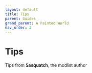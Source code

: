 ```yaml
---
layout: default
title: Tips
parent: Guides
grand_parent: A Painted World
nav_order: 2
---
```

# Tips
Tips from **Sasquatch**, the modlist author

